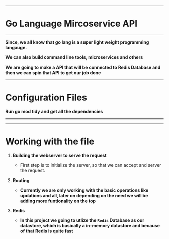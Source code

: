 <hr>

# **Go Language Mircoservice API**

<hr>

**Since, we all know that go lang is a super light weight programming langauge.**

**We can also build command line tools, microservices and others**

**We are going to make a API that will be connected to Redis Database and then we can spin that API to get our job done**

<hr>

# **Configuration Files**

**Run go mod tidy and get all the dependencies**

<hr>

<hr>

# **Working with the file**

1. **Building the webserver to serve the request**
    * First step is to initialize the server, so that we can accept and server the request.

2. **Routing**

    * **Currently we are only working with the basic operations like updations and all, later on depending on the need we will be adding more funtionality on the top**

3. **Redis**

    * **In this project we going to utlize the `Redis` Database as our datastore, which is basically a in-memory datastore and because of that Redis is quite fast**

    


